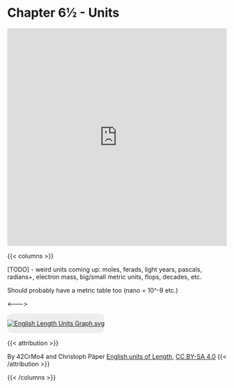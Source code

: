 # Chapter 6½ - Units

<iframe width="100%" height="500" src="https://www.youtube.com/embed/KmfdeWd0RMk" title="YouTube video player" frameborder="0" allow="accelerometer; autoplay; clipboard-write; encrypted-media; gyroscope; picture-in-picture" allowfullscreen></iframe>

{{< columns >}}

[TODO] - weird units coming up: moles, ferads, light years, pascals, radians+, electron mass, big/small metric units, flops, decades, etc.

Should probably have a metric table too (nano = 10^-9 etc.)

<--->

<div style="display: inline-block; background-color: #eee; border-radius: 10px;"><p><a href="https://commons.wikimedia.org/wiki/File:English_Length_Units_Graph.svg#/media/File:English_Length_Units_Graph.svg"><img src="https://upload.wikimedia.org/wikipedia/commons/thumb/9/9e/English_Length_Units_Graph.svg/1200px-English_Length_Units_Graph.svg.png" alt="English Length Units Graph.svg"></a></div>

<br>

{{< attribution >}}

By 42CrMo4 and Christoph Päper [English units of Length](https://en.wikipedia.org/wiki/Imperial_units#/media/File:English_Length_Units_Graph.svg), <a href="https://creativecommons.org/licenses/by-sa/4.0" title="Creative Commons Attribution-Share Alike 4.0">CC BY-SA 4.0</a>
{{< /attribution >}}

{{< /columns >}}